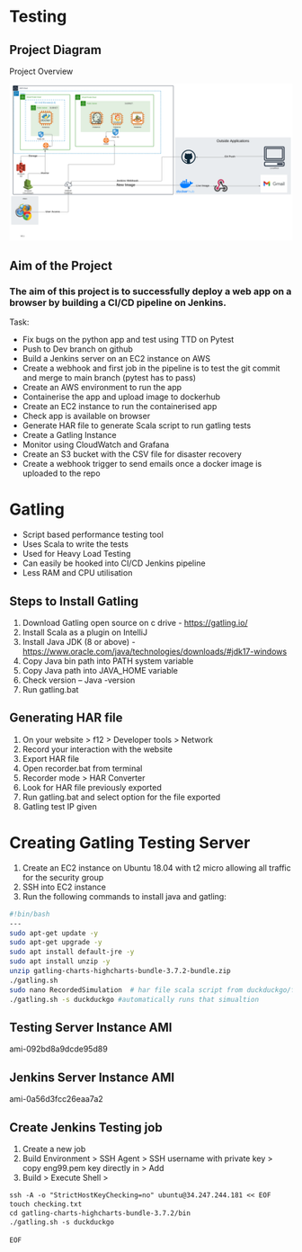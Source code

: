 # Testing 

## Project Diagram 

Project Overview

![](img/project_diagram.svg)

## Aim of the Project
### The aim of this project is to successfully deploy a web app on a browser by building a CI/CD pipeline on Jenkins.
Task:
- Fix bugs on the python app and test using TTD on Pytest 
- Push to Dev branch on github 
- Build a Jenkins server on an EC2 instance on AWS
- Create a webhook and first job in the pipeline is to test the git commit and merge to main branch (pytest has to pass)
- Create an AWS environment to run the app
- Containerise the app and upload image to dockerhub 
- Create an EC2 instance to run the containerised app
- Check app is available on browser
- Generate HAR file to generate Scala script to run gatling tests
- Create a Gatling Instance 
- Monitor using CloudWatch and Grafana 
- Create an S3 bucket with the CSV file for disaster recovery
- Create a webhook trigger to send emails once a docker image is uploaded to the repo

# Gatling 

- Script based performance testing tool
- Uses Scala to write the tests
- Used for Heavy Load Testing
- Can easily be hooked into CI/CD Jenkins pipeline
- Less RAM and CPU utilisation

## Steps to Install Gatling 

1. Download Gatling open source on c drive - https://gatling.io/
2. Install Scala as a plugin on IntelliJ
3. Install Java JDK (8 or above) - https://www.oracle.com/java/technologies/downloads/#jdk17-windows
4. Copy Java bin path into PATH system variable
5. Copy Java path into JAVA_HOME variable
6. Check version – Java -version
7. Run gatling.bat

## Generating HAR file

1. On your website > f12 > Developer tools > Network
2. Record your interaction with the website
3. Export HAR file
4. Open recorder.bat from terminal
5. Recorder mode > HAR Converter
6. Look for HAR file previously exported
7. Run gatling.bat and select option for the file exported
8. Gatling test IP given


# Creating Gatling Testing Server
1. Create an EC2 instance on Ubuntu 18.04 with t2 micro allowing all traffic for the security group
2. SSH into EC2 instance 
3. Run the following commands to install java and gatling:
```bash
#!bin/bash
---
sudo apt-get update -y
sudo apt-get upgrade -y
sudo apt install default-jre -y
sudo apt install unzip -y
unzip gatling-charts-highcharts-bundle-3.7.2-bundle.zip
./gatling.sh
sudo nano RecordedSimulation  # har file scala script from duckduckgo/file created in simulations folder
./gatling.sh -s duckduckgo #automatically runs that simualtion


```
## Testing Server Instance AMI
ami-092bd8a9dcde95d89

## Jenkins Server Instance AMI
ami-0a56d3fcc26eaa7a2

## Create Jenkins Testing job
1. Create a new job
2. Build Environment > SSH Agent > SSH username with private key > copy eng99.pem key directly in > Add
3. Build > Execute Shell > 
```
ssh -A -o "StrictHostKeyChecking=no" ubuntu@34.247.244.181 << EOF
touch checking.txt
cd gatling-charts-highcharts-bundle-3.7.2/bin
./gatling.sh -s duckduckgo

EOF
```
